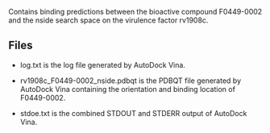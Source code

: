 Contains binding predictions between the bioactive compound F0449-0002 and the nside search space on the virulence factor rv1908c.

## Files

- log.txt is the log file generated by AutoDock Vina.

- rv1908c_F0449-0002_nside.pdbqt is the PDBQT file generated by AutoDock Vina containing the orientation and binding location of F0449-0002.

- stdoe.txt is the combined STDOUT and STDERR output of AutoDock Vina.

